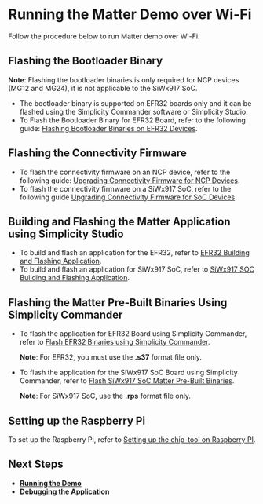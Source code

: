 # Running the Matter Demo over Wi-Fi

Follow the procedure below to run Matter demo over Wi-Fi.

## Flashing the Bootloader Binary

   **Note**: Flashing the bootloader binaries is only required for NCP devices (MG12 and MG24), it is not applicable to the SiWx917 SoC.

- The bootloader binary is supported on EFR32 boards only and it can be flashed using the Simplicity Commander software or Simplicity Studio.
- To Flash the Bootloader Binary for EFR32 Board, refer to the following guide: [Flashing Bootloader Binaries on EFR32 Devices](./flashing-using-commander#flashing-the-bootloader-binaries-for-efx32-board-using-simplicity-commander).

## Flashing the Connectivity Firmware

- To flash the connectivity firmware on an NCP device, refer to the following guide: [Upgrading Connectivity Firmware for NCP Devices](./loading-firmware-for-ncp-and-soc-boards#upgrading-the-connectivity-firmware-on-ncp-devices).
- To flash the connectivity firmware on a SiWx917 SoC, refer to the following guide [Upgrading Connectivity Firmware for SoC Devices](./loading-firmware-for-ncp-and-soc-boards#upgrading-the-connectivity-firmware-on-soc-devices).

## Building and Flashing the Matter Application using Simplicity Studio

- To build and flash an application for the EFR32, refer to [EFR32 Building and Flashing Application](./build-efx32-application-using-studio).
- To build and flash an application for SiWx917 SoC, refer to [SiWx917 SOC Building and Flashing Application](./build-soc-application-using-studio).

## Flashing the Matter Pre-Built Binaries Using Simplicity Commander

- To flash the application for EFR32 Board using Simplicity Commander, refer to [Flash EFR32 Binaries using Simplicity Commander](./flashing-using-commander#flashing-the-efr32-using-simplicity-commander).

   **Note**: For EFR32, you must use the **.s37** format file only.
- To flash the application for the SiWx917 SoC Board using Simplicity Commander, refer to [Flash SiWx917 SoC Matter Pre-Built Binaries](./flashing-using-commander#flashing-the-siwx917-soc-matter-pre-built-binary-using-simplicity-commander).
  
   **Note**: For SiWx917 SoC, use the **.rps** format file only.

## Setting up the Raspberry Pi

To set up the Raspberry Pi, refer to [Setting up the chip-tool on Raspberry PI](./build-pi-env).

## Next Steps

- [**Running the Demo**](./use-case-execution)
- [**Debugging the Application**](./application-debug)
